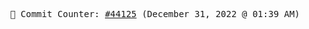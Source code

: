 <p align="center">
    <samp>
        📮 Commit Counter: <a href="https://github.com/Javascript-void0/Javascript-void0/commits/main">#44125</a> (December 31, 2022 @ 01:39 AM)
    </samp>
</p>
